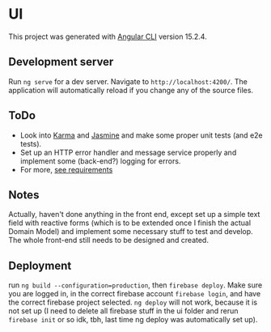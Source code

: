 # UI

This project was generated with [Angular CLI](https://github.com/angular/angular-cli) version 15.2.4.

## Development server

Run `ng serve` for a dev server. Navigate to `http://localhost:4200/`. The application will automatically reload if you change any of the source files.

## ToDo

- Look into [Karma](https://karma-runner.github.io) and [Jasmine](https://jasmine.github.io/) and make some proper unit tests (and e2e tests).
- Set up an HTTP error handler and message service properly and implement some (back-end?) logging for errors.
- For more, [see requirements](../README.md#requirements)

## Notes

Actually, haven't done anything in the front end, except set up a simple text field with reactive forms (which is to be extended once I finish the actual Domain Model) and implement some necessary stuff to test and develop. The whole front-end still needs to be designed and created.

## Deployment

run `ng build --configuration=production`, then `firebase deploy`. Make sure you are logged in, in the correct firebase account `firebase login`, and have the correct firebase project selected. `ng deploy` will not work, because it is not set up (I need to delete all firebase stuff in the ui folder and rerun `firebase init` or so idk, tbh, last time ng deploy was automatically set up).
